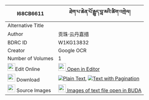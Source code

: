 |I68CB6611|ཐེག་པ་ཆེན་པོ་རྒྱུད་བླ་མའི་ཚིག་འགྲེལ། 
| --- | --- 
|Alternative Title |
|Author| 贡珠·云丹嘉措
|BDRC ID | W1KG13832
|Creator | Google OCR
|Number of Volumes| 1
|<img width="25" src="https://img.icons8.com/color/25/000000/edit-property.png">Edit Online| [<img width="25" src="https://avatars.githubusercontent.com/u/45091458?s=200&v=4"> Open in Editor](http://editor.openpecha.org/I68CB6611)
|<img width="25" src="https://img.icons8.com/fluent/48/000000/download-2.png"/>  Download | [![](https://img.icons8.com/color/20/000000/txt.png)Plain Text](https://github.com/Openpecha/I68CB6611/releases/download/v1/tekpa_chenpo_gyulama_i_tsikdre_plain_I68CB6611.zip), [![](https://img.icons8.com/color/20/000000/txt.png)Text with Pagination](https://github.com/Openpecha/I68CB6611/releases/download/v1/tekpa_chenpo_gyulama_i_tsikdre_pages_I68CB6611.zip)
|<img width="25" src="https://img.icons8.com/plasticine/100/000000/pictures-folder.png"/>  Source Images | [<img width="25" src="https://library.bdrc.io/icons/BUDA-small.svg"> Images of text file open in BUDA](https://library.bdrc.io/show/bdr:W1KG13832)